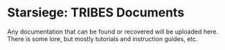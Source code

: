 # Starsiege: TRIBES Documents

Any documentation that can be found or recovered will be uploaded here. There is some lore, but mostly tutorials and instruction guides, etc.